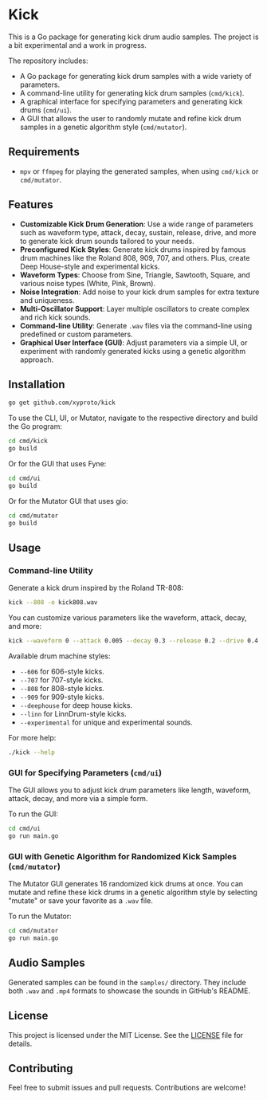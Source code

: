 
# Kick

This is a Go package for generating kick drum audio samples. The project is a bit experimental and a work in progress.

The repository includes:

- A Go package for generating kick drum samples with a wide variety of parameters.
- A command-line utility for generating kick drum samples (`cmd/kick`).
- A graphical interface for specifying parameters and generating kick drums (`cmd/ui`).
- A GUI that allows the user to randomly mutate and refine kick drum samples in a genetic algorithm style (`cmd/mutator`).

## Requirements

* `mpv` or `ffmpeg` for playing the generated samples, when using `cmd/kick` or `cmd/mutator`.

## Features

- **Customizable Kick Drum Generation**: Use a wide range of parameters such as waveform type, attack, decay, sustain, release, drive, and more to generate kick drum sounds tailored to your needs.
- **Preconfigured Kick Styles**: Generate kick drums inspired by famous drum machines like the Roland 808, 909, 707, and others. Plus, create Deep House-style and experimental kicks.
- **Waveform Types**: Choose from Sine, Triangle, Sawtooth, Square, and various noise types (White, Pink, Brown).
- **Noise Integration**: Add noise to your kick drum samples for extra texture and uniqueness.
- **Multi-Oscillator Support**: Layer multiple oscillators to create complex and rich kick sounds.
- **Command-line Utility**: Generate `.wav` files via the command-line using predefined or custom parameters.
- **Graphical User Interface (GUI)**: Adjust parameters via a simple UI, or experiment with randomly generated kicks using a genetic algorithm approach.

## Installation

```bash
go get github.com/xyproto/kick
```

To use the CLI, UI, or Mutator, navigate to the respective directory and build the Go program:

```bash
cd cmd/kick
go build
```

Or for the GUI that uses Fyne:

```bash
cd cmd/ui
go build
```

Or for the Mutator GUI that uses gio:

```bash
cd cmd/mutator
go build
```

## Usage

### Command-line Utility

Generate a kick drum inspired by the Roland TR-808:

```bash
kick --808 -o kick808.wav
```

You can customize various parameters like the waveform, attack, decay, and more:

```bash
kick --waveform 0 --attack 0.005 --decay 0.3 --release 0.2 --drive 0.4 --o custom_kick.wav
```

Available drum machine styles:

- `--606` for 606-style kicks.
- `--707` for 707-style kicks.
- `--808` for 808-style kicks.
- `--909` for 909-style kicks.
- `--deephouse` for deep house kicks.
- `--linn` for LinnDrum-style kicks.
- `--experimental` for unique and experimental sounds.

For more help:

```bash
./kick --help
```

### GUI for Specifying Parameters (`cmd/ui`)

The GUI allows you to adjust kick drum parameters like length, waveform, attack, decay, and more via a simple form.

To run the GUI:

```bash
cd cmd/ui
go run main.go
```

### GUI with Genetic Algorithm for Randomized Kick Samples (`cmd/mutator`)

The Mutator GUI generates 16 randomized kick drums at once. You can mutate and refine these kick drums in a genetic algorithm style by selecting "mutate" or save your favorite as a `.wav` file.

To run the Mutator:

```bash
cd cmd/mutator
go run main.go
```

## Audio Samples

Generated samples can be found in the `samples/` directory. They include both `.wav` and `.mp4` formats to showcase the sounds in GitHub's README.

## License

This project is licensed under the MIT License. See the [LICENSE](LICENSE) file for details.

## Contributing

Feel free to submit issues and pull requests. Contributions are welcome!
